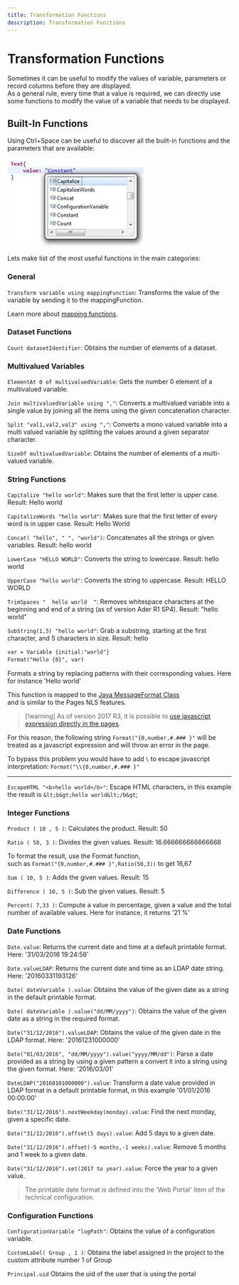 ```yaml
---
title: Transformation Functions
description: Transformation Functions
---
```


# Transformation Functions

Sometimes it can be useful to modify the values of variable, parameters or record columns before they are displayed.  
As a general rule, every time that a value is required, we can directly use some functions to modify the value of a variable that needs to be displayed.  

## Built-In Functions

Using Ctrl+Space can be useful to discover all the built-in functions and the parameters that are available:  

![Built-In Functions](./images/1801.png "Built-In Functions")  

Lets make list of the most useful functions in the main categories:  

### General  

`Transform variable using mappingFunction`: Transforms the value of the variable by sending it to the mappingFunction.  

Learn more about [mapping functions](./17-mapping-functions.md).  

### Dataset Functions  

`Count datasetIdentifier`: Obtains the number of elements of a dataset.  

### Multivalued Variables  

`ElementAt 0 of multivaluedVariable`: Gets the number 0 element of a multivalued variable.

`Join multivaluedVariable using ","`: Converts a multivalued variable into a single value by joining all the items using the given concatenation character.

`Split "val1,val2,val3" using ","`: Converts a mono valued variable into a multi valued variable by splitting the values around a given separator character.  

`SizeOf multivaluedVariable`: Obtains the number of elements of a multi-valued variable.

### String Functions

`Capitalize "hello world"`: Makes sure that the first letter is upper case. Result: Hello world  

`CapitalizeWords "hello world"`: Makes sure that the first letter of every word is in upper case. Result: Hello World  

`Concat( "hello", " ", "world")`: Concatenates all the strings or given variables. Result: hello world  

`LowerCase "HELLO WORLD"`: Converts the string to lowercase. Result: hello world

`UpperCase "hello world"`: Converts the string to uppercase. Result: HELLO WORLD

`TrimSpaces "  hello world  "`: Removes whitespace characters at the beginning and end of a string (as of version Ader R1 SP4). Result: "hello world"

`SubString(1,5) "hello world"`: Grab a substring, starting at the first character, and 5 characters in size. Result: hello

```page
var = Variable {initial:"world"}
Format("Hello {0}", var)
```
  
Formats a string by replacing patterns with their corresponding values. Here for instance 'Hello world'  

This function is mapped to the [Java MessageFormat Class](https://docs.oracle.com/javase/7/docs/api/java/text/MessageFormat.html)  
and is similar to the Pages NLS features.  

> [!warning] As of version 2017 R3, it is possible to [use javascript expression directly in the pages](./22-advanced-concepts#javascript-expressions).  

For this reason, the following string `Format("{0,number,#.### }"` will be treated as a javascript expression and will throw an error in the page.

To bypass this problem you would have to add `\` to escape javascript interpretation: `Format("\\{0,number,#.### }"`

---

`EscapeHTML "<b>hello world</b>"`: Escape HTML characters, in this example the result is `&lt;b&gt;hello world&lt;/b&gt`;  

### Integer Functions  

`Product ( 10 , 5 )`: Calculates the product. Result: 50

`Ratio ( 50, 3 )`: Divides the given values. Result: 16.666666666666668  

To format the result, use the Format function,  
such as `Format("{0,number,#.### }",Ratio(50,3))` to get 16,67

`Sum ( 10, 5 )`: Adds the given values. Result: 15

`Difference ( 10, 5 )`: Sub the given values. Result: 5

`Percent( 7,33 )`: Compute a value in percentage, given a value and the total number of available values. Here for instance, it returns '21 %'  

### Date Functions  

`Date.value`: Returns the current date and time at a default printable format. Here: '31/03/2016 19:24:56'

`Date.valueLDAP`: Returns the current date and time as an LDAP date string. Here: '20160331193126'

`Date( dateVariable ).value`: Obtains the value of the given date as a string in the default printable format.

`Date( dateVariable ).value("dd/MM/yyyy")`: Obtains the value of the given date as a string in the required format.

`Date("31/12/2016").valueLDAP`: Obtains the value of the given date in the LDAP format. Here: '20161231000000'

`Date("01/03/2016", "dd/MM/yyyy").value("yyyy/MM/dd")`: Parse a date provided as a string by using a given pattern a convert it into a string using the given format. Here: '2016/03/01'

`DateLDAP("20160101000000").value`: Transform a date value provided in LDAP format in a default printable format, in this example '01/01/2016 00:00:00'

`Date("31/12/2016").nextWeekday(monday).value`: Find the next monday, given a specific date.

`Date("31/12/2016").offset(5 days).value`: Add 5 days to a given date.

`Date("31/12/2016").offset(-5 months,-1 weeks).value`: Remove 5 months and 1 week to a given date.

`Date("31/12/2016").set(2017 to year).value`: Force the year to a given value.

> The printable date format is defined into the 'Web Portal' item of the technical configuration.  

### Configuration Functions  

`ConfigurationVariable "logPath"`: Obtains the value of a configuration variable.

`CustomLabel( Group , 1 )`: Obtains the label assigned in the project to the custom attribute number 1 of Group

`Principal.uid` Obtains the uid of the user that is using the portal  
